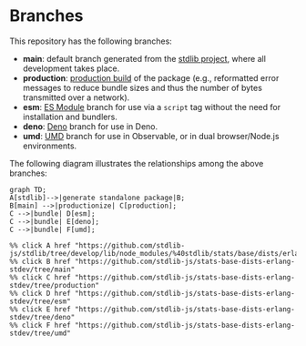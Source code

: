 <!--

@license Apache-2.0

Copyright (c) 2022 The Stdlib Authors.

Licensed under the Apache License, Version 2.0 (the "License");
you may not use this file except in compliance with the License.
You may obtain a copy of the License at

    http://www.apache.org/licenses/LICENSE-2.0

Unless required by applicable law or agreed to in writing, software
distributed under the License is distributed on an "AS IS" BASIS,
WITHOUT WARRANTIES OR CONDITIONS OF ANY KIND, either express or implied.
See the License for the specific language governing permissions and
limitations under the License.

-->

# Branches

This repository has the following branches:

-   **main**: default branch generated from the [stdlib project][stdlib-url], where all development takes place.
-   **production**: [production build][production-url] of the package (e.g., reformatted error messages to reduce bundle sizes and thus the number of bytes transmitted over a network).
-   **esm**: [ES Module][esm-url] branch for use via a `script` tag without the need for installation and bundlers.
-   **deno**: [Deno][deno-url] branch for use in Deno.
-   **umd**: [UMD][umd-url] branch for use in Observable, or in dual browser/Node.js environments.

The following diagram illustrates the relationships among the above branches:

```mermaid
graph TD;
A[stdlib]-->|generate standalone package|B;
B[main] -->|productionize| C[production];
C -->|bundle| D[esm];
C -->|bundle| E[deno];
C -->|bundle| F[umd];

%% click A href "https://github.com/stdlib-js/stdlib/tree/develop/lib/node_modules/%40stdlib/stats/base/dists/erlang/stdev"
%% click B href "https://github.com/stdlib-js/stats-base-dists-erlang-stdev/tree/main"
%% click C href "https://github.com/stdlib-js/stats-base-dists-erlang-stdev/tree/production"
%% click D href "https://github.com/stdlib-js/stats-base-dists-erlang-stdev/tree/esm"
%% click E href "https://github.com/stdlib-js/stats-base-dists-erlang-stdev/tree/deno"
%% click F href "https://github.com/stdlib-js/stats-base-dists-erlang-stdev/tree/umd"
```

[stdlib-url]: https://github.com/stdlib-js/stdlib/tree/develop/lib/node_modules/%40stdlib/stats/base/dists/erlang/stdev
[production-url]: https://github.com/stdlib-js/stats-base-dists-erlang-stdev/tree/production
[deno-url]: https://github.com/stdlib-js/stats-base-dists-erlang-stdev/tree/deno
[umd-url]: https://github.com/stdlib-js/stats-base-dists-erlang-stdev/tree/umd
[esm-url]: https://github.com/stdlib-js/stats-base-dists-erlang-stdev/tree/esm